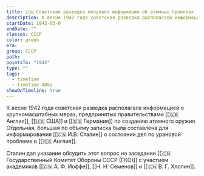 ```yaml
---
title: 🇨🇳 Советская разведка получает информацию об атомных проектах
description: К весне 1942 года советская разведка располагала информацией о крупномасштабных мерах, предпринятых правительствами Англии, США и Германии по созданию атомного оружия
startDate: 1942-03-0
endDate: ""
classes: СССР
color: green
era: 
group: СССР
path: 
pointsTo: "1942"
type: ""
tags:
  - timeline
  - timeline-40ka
showOnTimeline: true
---
```


К весне 1942 года советская разведка располагала информацией о крупномасштабных мерах, предпринятых правительствами [[🇬🇧 Англия]], [[🇺🇸 США]] и [[🇩🇪 Германия]] по созданию атомного оружия. Отдельная, большая по объему записка была составлена для информирования [[🇨🇳 И.В. Сталин]] о состоянии дел по урановой проблеме в [[🇬🇧 Англия]].

Сталин дал указание обсудить этот вопрос на заседании [[🇨🇳 Государственный Комитет Обороны СССР (ГКО)]] с участием академиков [[🇨🇳 А. Ф. Иоффе]], [[Н. Н. Семенов]] и [[🇨🇳 В. Г. Хлопин]]. 